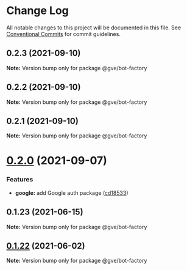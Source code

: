 # Change Log

All notable changes to this project will be documented in this file.
See [Conventional Commits](https://conventionalcommits.org) for commit guidelines.

## 0.2.3 (2021-09-10)

**Note:** Version bump only for package @gve/bot-factory





## 0.2.2 (2021-09-10)

**Note:** Version bump only for package @gve/bot-factory





## 0.2.1 (2021-09-10)

**Note:** Version bump only for package @gve/bot-factory





# [0.2.0](https://github.com/mattnorris/essentials/compare/@gve/bot-factory@0.1.23...@gve/bot-factory@0.2.0) (2021-09-07)


### Features

* **google:** add Google auth package ([cd18533](https://github.com/mattnorris/essentials/commit/cd185337daa5f2651d5d8e21eebad673de5c7f5d))





## 0.1.23 (2021-06-15)

**Note:** Version bump only for package @gve/bot-factory





## [0.1.22](https://www-github.cisco.com/matnorri/essentials/compare/@gve/bot-factory@0.1.21...@gve/bot-factory@0.1.22) (2021-06-02)

**Note:** Version bump only for package @gve/bot-factory
